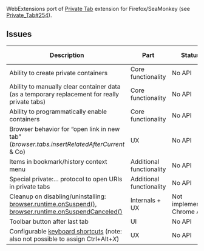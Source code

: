 WebExtensions port of <a href="https://github.com/Infocatcher/Private_Tab">Private Tab</a> extension for Firefox/SeaMonkey (see <a href="https://github.com/Infocatcher/Private_Tab/issues/254">Private_Tab#254</a>).

## Issues
<table>
<thead>
	<tr>
		<th>Description</th>
		<th>Part</th>
		<th>Status</th>
		<th>Severity</th>
		<th>Firefox bug</th>
	</tr>
</thead>
<tbody>
	<tr>
		<td>Ability to create private containers</td>
		<td>Core functionality</td>
		<td>No API</td>
		<td><strong>Block</strong></td>
		<td></td>
	</tr>
	<tr>
		<td>Ability to manually clear container data (as a temporary replacement for really private tabs)</td>
		<td>Core functionality</td>
		<td>No API</td>
		<td><strong>Block</strong></td>
		<td><a href="https://bugzilla.mozilla.org/show_bug.cgi?id=1353726">Bug 1353726</a></td>
	</tr>
	<tr>
		<td>Ability to programmatically enable containers</td>
		<td>Core functionality</td>
		<td>No API</td>
		<td>Major</td>
		<td><a href="https://bugzilla.mozilla.org/show_bug.cgi?id=1354602">Bug 1354602</a></td>
	</tr>
	<tr>
		<td>Browser behavior for “open link in new tab” (<em>browser.tabs.insertRelatedAfterCurrent</em> & Co)</td>
		<td>UX</td>
		<td>No API</td>
		<td>Major</td>
		<td></td>
	</tr>
	<tr>
		<td>Items in bookmark/history context menu</td>
		<td>Additional functionality</td>
		<td>No API</td>
		<td>Minor</td>
		<td><a href="https://bugzilla.mozilla.org/show_bug.cgi?id=1370499">Bug 1370499</a></td>
	</tr>
	<tr>
		<td>Special private:… protocol to open URIs in private tabs</td>
		<td>Additional functionality</td>
		<td>No API</td>
		<td>Minor</td>
		<td><a href="https://bug623317.bugzilla.mozilla.org/show_bug.cgi?id=1271553">Bug 1271553</a></td>
	</tr>
	<tr>
		<td>Cleanup on disabling/uninstalling: <a href="https://developer.mozilla.org/en-US/Add-ons/WebExtensions/API/runtime/onSuspend">browser.runtime.onSuspend()</a>, <a href="https://developer.mozilla.org/en-US/Add-ons/WebExtensions/API/runtime/onSuspendCanceled">browser.runtime.onSuspendCanceled()</a></td>
		<td>Internals + UX</td>
		<td>Not implemented Chrome API</td>
		<td>Minor</td>
		<td></td>
	</tr>
	<tr>
		<td>Toolbar button after last tab</td>
		<td>UI</td>
		<td>No API</td>
		<td>Minor</td>
		<td></td>
	</tr>
	<tr>
		<td>Configurable <a href="https://developer.mozilla.org/en-US/Add-ons/WebExtensions/manifest.json/commands">keyboard shortcuts</a> (note: also not possible to assign Ctrl+Alt+<em>X</em>)</td>
		<td>UX</td>
		<td>No API</td>
		<td>Minor</td>
		<td><a href="https://bugzilla.mozilla.org/show_bug.cgi?id=1303384">Bug 1303384</a></td>
	</tr>
</tbody>
</table>